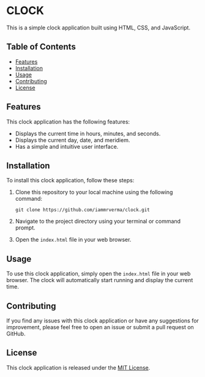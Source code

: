# CLOCK

This is a simple clock application built using HTML, CSS, and JavaScript.

## Table of Contents

- [Features](#features)
- [Installation](#installation)
- [Usage](#usage)
- [Contributing](#contributing)
- [License](#license)

## Features

This clock application has the following features:

- Displays the current time in hours, minutes, and seconds.
- Displays the current day, date, and meridiem.
- Has a simple and intuitive user interface.

## Installation

To install this clock application, follow these steps:

1. Clone this repository to your local machine using the following command:

   ```
   git clone https://github.com/iammrverma/clock.git
   ```

2. Navigate to the project directory using your terminal or command prompt.

3. Open the `index.html` file in your web browser.

## Usage

To use this clock application, simply open the `index.html` file in your web browser. The clock will automatically start running and display the current time.

## Contributing

If you find any issues with this clock application or have any suggestions for improvement, please feel free to open an issue or submit a pull request on GitHub.

## License

This clock application is released under the [MIT License](https://opensource.org/licenses/MIT).
